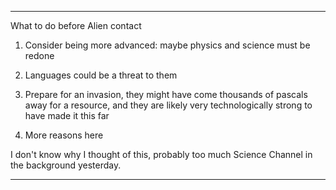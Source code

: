 
***

What to do before Alien contact

1. Consider being more advanced: maybe physics and science must be redone

2. Languages could be a threat to them

3. Prepare for an invasion, they might have come thousands of pascals away for a resource, and they are likely very technologically strong to have made it this far

4. More reasons here

I don't know why I thought of this, probably too much Science Channel in the background yesterday.

***
